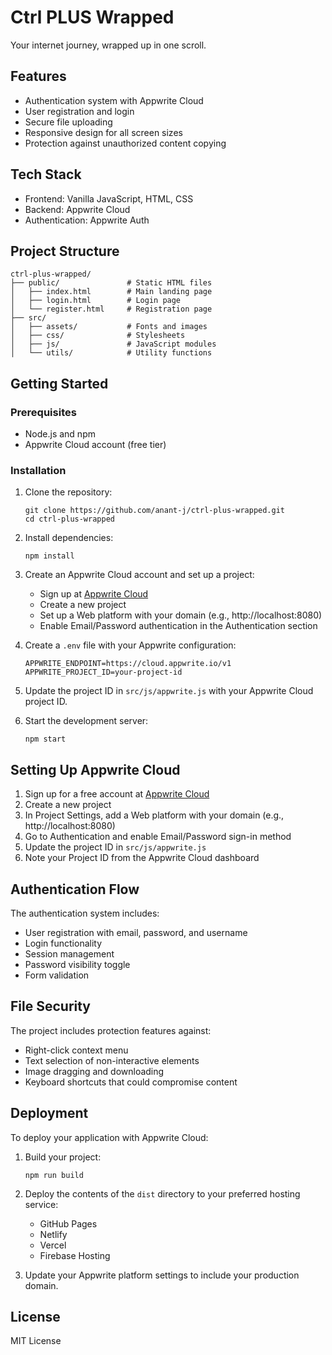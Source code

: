 # Ctrl PLUS Wrapped

Your internet journey, wrapped up in one scroll.

## Features

- Authentication system with Appwrite Cloud
- User registration and login
- Secure file uploading
- Responsive design for all screen sizes
- Protection against unauthorized content copying

## Tech Stack

- Frontend: Vanilla JavaScript, HTML, CSS
- Backend: Appwrite Cloud
- Authentication: Appwrite Auth

## Project Structure

```
ctrl-plus-wrapped/
├── public/               # Static HTML files
│   ├── index.html        # Main landing page
│   ├── login.html        # Login page
│   └── register.html     # Registration page
├── src/
│   ├── assets/           # Fonts and images
│   ├── css/              # Stylesheets
│   ├── js/               # JavaScript modules
│   └── utils/            # Utility functions
```

## Getting Started

### Prerequisites

- Node.js and npm
- Appwrite Cloud account (free tier)

### Installation

1. Clone the repository:
   ```
   git clone https://github.com/anant-j/ctrl-plus-wrapped.git
   cd ctrl-plus-wrapped
   ```

2. Install dependencies:
   ```
   npm install
   ```

3. Create an Appwrite Cloud account and set up a project:
   - Sign up at [Appwrite Cloud](https://cloud.appwrite.io/)
   - Create a new project
   - Set up a Web platform with your domain (e.g., http://localhost:8080)
   - Enable Email/Password authentication in the Authentication section

4. Create a `.env` file with your Appwrite configuration:
   ```
   APPWRITE_ENDPOINT=https://cloud.appwrite.io/v1
   APPWRITE_PROJECT_ID=your-project-id
   ```

5. Update the project ID in `src/js/appwrite.js` with your Appwrite Cloud project ID.

6. Start the development server:
   ```
   npm start
   ```

## Setting Up Appwrite Cloud

1. Sign up for a free account at [Appwrite Cloud](https://cloud.appwrite.io/)
2. Create a new project
3. In Project Settings, add a Web platform with your domain (e.g., http://localhost:8080)
4. Go to Authentication and enable Email/Password sign-in method
5. Update the project ID in `src/js/appwrite.js`
6. Note your Project ID from the Appwrite Cloud dashboard

## Authentication Flow

The authentication system includes:
- User registration with email, password, and username
- Login functionality
- Session management
- Password visibility toggle
- Form validation

## File Security

The project includes protection features against:
- Right-click context menu
- Text selection of non-interactive elements
- Image dragging and downloading
- Keyboard shortcuts that could compromise content

## Deployment

To deploy your application with Appwrite Cloud:

1. Build your project:
   ```
   npm run build
   ```

2. Deploy the contents of the `dist` directory to your preferred hosting service:
   - GitHub Pages
   - Netlify
   - Vercel
   - Firebase Hosting

3. Update your Appwrite platform settings to include your production domain.

## License

MIT License